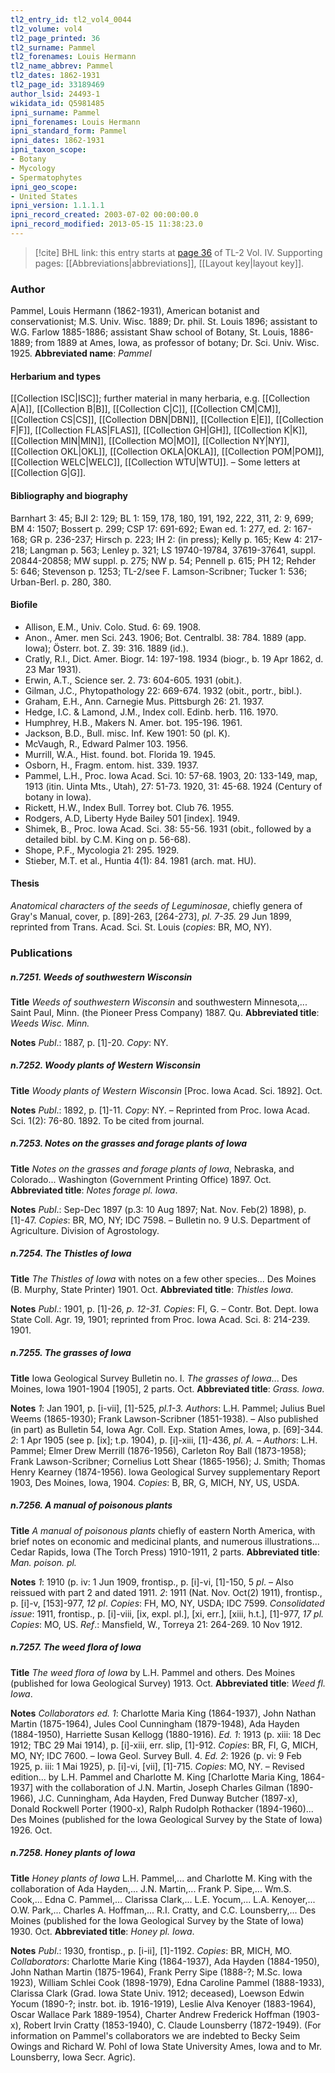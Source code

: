 ```yaml
---
tl2_entry_id: tl2_vol4_0044
tl2_volume: vol4
tl2_page_printed: 36
tl2_surname: Pammel
tl2_forenames: Louis Hermann
tl2_name_abbrev: Pammel
tl2_dates: 1862-1931
tl2_page_id: 33189469
author_lsid: 24493-1
wikidata_id: Q5981485
ipni_surname: Pammel
ipni_forenames: Louis Hermann
ipni_standard_form: Pammel
ipni_dates: 1862-1931
ipni_taxon_scope: 
- Botany
- Mycology
- Spermatophytes
ipni_geo_scope: 
- United States
ipni_version: 1.1.1.1
ipni_record_created: 2003-07-02 00:00:00.0
ipni_record_modified: 2013-05-15 11:38:23.0
---
```



> [!cite] BHL link: this entry starts at [page 36](https://www.biodiversitylibrary.org/page/33189469) of TL-2 Vol. IV.
> Supporting pages: [[Abbreviations|abbreviations]], [[Layout key|layout key]].

### Author

Pammel, Louis Hermann (1862-1931), American botanist and conservationist; M.S. Univ. Wisc. 1889; Dr. phil. St. Louis 1896; assistant to W.G. Farlow 1885-1886; assistant Shaw school of Botany, St. Louis, 1886-1889; from 1889 at Ames, Iowa, as professor of botany; Dr. Sci. Univ. Wisc. 1925. 
**Abbreviated name**: *Pammel*

#### Herbarium and types

[[Collection ISC|ISC]]; further material in many herbaria, e.g. [[Collection A|A]], [[Collection B|B]], [[Collection C|C]], [[Collection CM|CM]], [[Collection CS|CS]], [[Collection DBN|DBN]], [[Collection E|E]], [[Collection F|F]], [[Collection FLAS|FLAS]], [[Collection GH|GH]], [[Collection K|K]], [[Collection MIN|MIN]], [[Collection MO|MO]], [[Collection NY|NY]], [[Collection OKL|OKL]], [[Collection OKLA|OKLA]], [[Collection POM|POM]], [[Collection WELC|WELC]], [[Collection WTU|WTU]]. –
Some letters at [[Collection G|G]].

#### Bibliography and biography

Barnhart 3: 45; BJI 2: 129; BL 1: 159, 178, 180, 191, 192, 222, 311, 2: 9, 699; BM 4: 1507; Bossert p. 299; CSP 17: 691-692; Ewan ed. 1: 277, ed. 2: 167-168; GR p. 236-237; Hirsch p. 223; IH 2: (in press); Kelly p. 165; Kew 4: 217-218; Langman p. 563; Lenley p. 321; LS 19740-19784, 37619-37641, suppl. 20844-20858; MW suppl. p. 275; NW p. 54; Pennell p. 615; PH 12; Rehder 5: 646; Stevenson p. 1253; TL-2/see F. Lamson-Scribner; Tucker 1: 536; Urban-Berl. p. 280, 380.

#### Biofile

- Allison, E.M., Univ. Colo. Stud. 6: 69. 1908.
- Anon., Amer. men Sci. 243. 1906; Bot. Centralbl. 38: 784. 1889 (app. Iowa); Österr. bot. Z. 39: 316. 1889 (id.).
- Cratly, R.I., Dict. Amer. Biogr. 14: 197-198. 1934 (biogr., b. 19 Apr 1862, d. 23 Mar 1931).
- Erwin, A.T., Science ser. 2. 73: 604-605. 1931 (obit.).
- Gilman, J.C., Phytopathology 22: 669-674. 1932 (obit., portr., bibl.).
- Graham, E.H., Ann. Carnegie Mus. Pittsburgh 26: 21. 1937.
- Hedge, I.C. & Lamond, J.M., Index coll. Edinb. herb. 116. 1970.
- Humphrey, H.B., Makers N. Amer. bot. 195-196. 1961.
- Jackson, B.D., Bull. misc. Inf. Kew 1901: 50 (pl. K).
- McVaugh, R., Edward Palmer 103. 1956.
- Murrill, W.A., Hist. found. bot. Florida 19. 1945.
- Osborn, H., Fragm. entom. hist. 339. 1937.
- Pammel, L.H., Proc. Iowa Acad. Sci. 10: 57-68. 1903, 20: 133-149, map, 1913 (itin. Uinta Mts., Utah), 27: 51-73. 1920, 31: 45-68. 1924 (Century of botany in Iowa).
- Rickett, H.W., Index Bull. Torrey bot. Club 76. 1955.
- Rodgers, A.D, Liberty Hyde Bailey 501 \[index\]. 1949.
- Shimek, B., Proc. Iowa Acad. Sci. 38: 55-56. 1931 (obit., followed by a detailed bibl. by C.M. King on p. 56-68).
- Shope, P.F., Mycologia 21: 295. 1929.
- Stieber, M.T. et al., Huntia 4(1): 84. 1981 (arch. mat. HU).

#### Thesis

*Anatomical characters of the seeds of Leguminosae*, chiefly genera of Gray's Manual, cover, p. \[89\]-263, \[264-273\], *pl. 7-35.* 29 Jun 1899, reprinted from Trans. Acad. Sci. St. Louis (*copies*: BR, MO, NY).

### Publications

##### n.7251. Weeds of southwestern Wisconsin

**Title**
*Weeds of southwestern Wisconsin* and southwestern Minnesota,... Saint Paul, Minn. (the Pioneer Press Company) 1887. Qu.
**Abbreviated title**: *Weeds Wisc. Minn.*

**Notes**
*Publ*.: 1887, p. \[1\]-20. *Copy*: NY.

##### n.7252. Woody plants of Western Wisconsin

**Title**
*Woody plants of Western Wisconsin* \[Proc. Iowa Acad. Sci. 1892\]. Oct.

**Notes**
*Publ*.: 1892, p. \[1\]-11. *Copy*: NY. – Reprinted from Proc. Iowa Acad. Sci. 1(2): 76-80. 1892. To be cited from journal.

##### n.7253. Notes on the grasses and forage plants of Iowa

**Title**
*Notes on the grasses and forage plants of Iowa*, Nebraska, and Colorado... Washington (Government Printing Office) 1897. Oct.
**Abbreviated title**: *Notes forage pl. Iowa*.

**Notes**
*Publ*.: Sep-Dec 1897 (p.3: 10 Aug 1897; Nat. Nov. Feb(2) 1898), p. \[1\]-47. *Copies*: BR, MO, NY; IDC 7598. – Bulletin no. 9 U.S. Department of Agriculture. Division of Agrostology.

##### n.7254. The Thistles of Iowa

**Title**
*The Thistles of Iowa* with notes on a few other species... Des Moines (B. Murphy, State Printer) 1901. Oct.
**Abbreviated title**: *Thistles Iowa*.

**Notes**
*Publ*.: 1901, p. \[1\]-26, *p. 12-31. Copies*: FI, G. – Contr. Bot. Dept. Iowa State Coll. Agr. 19, 1901; reprinted from Proc. Iowa Acad. Sci. 8: 214-239. 1901.

##### n.7255. The grasses of Iowa

**Title**
Iowa Geological Survey Bulletin no. I. *The grasses of Iowa*... Des Moines, Iowa 1901-1904 \[1905\], 2 parts. Oct.
**Abbreviated title**: *Grass. Iowa*.

**Notes**
*1*: Jan 1901, p. \[i-vii\], \[1\]-525, *pl.1-3. Authors*: L.H. Pammel; Julius Buel Weems (1865-1930); Frank Lawson-Scribner (1851-1938). – Also published (in part) as Bulletin 54, Iowa Agr. Coll. Exp. Station Ames, Iowa, p. \[69\]-344.
*2*: 1 Apr 1905 (see p. \[ix\]; t.p. 1904), p. \[i\]-xiii, \[1\]-436, *pl. A.* – *Authors*: L.H. Pammel; Elmer Drew Merrill (1876-1956), Carleton Roy Ball (1873-1958); Frank Lawson-Scribner; Cornelius Lott Shear (1865-1956); J. Smith; Thomas Henry Kearney (1874-1956). Iowa Geological Survey supplementary Report 1903, Des Moines, Iowa, 1904.
*Copies*: B, BR, G, MICH, NY, US, USDA.

##### n.7256. A manual of poisonous plants

**Title**
*A manual of poisonous plants* chiefly of eastern North America, with brief notes on economic and medicinal plants, and numerous illustrations... Cedar Rapids, Iowa (The Torch Press) 1910-1911, 2 parts.
**Abbreviated title**: *Man. poison. pl.*

**Notes**
*1*: 1910 (p. iv: 1 Jun 1909, frontisp., p. \[i\]-vi, \[1\]-150, 5 *pl*. – Also reissued with part 2 and dated 1911.
*2*: 1911 (Nat. Nov. Oct(2) 1911), frontisp., p. \[i\]-v, \[153\]-977, *12 pl*.
*Copies*: FH, MO, NY, USDA; IDC 7599.
*Consolidated issue*: 1911, frontisp., p. \[i\]-viii, \[ix, expl. pl.\], \[xi, err.\], \[xiii, h.t.\], \[1\]-977, *17 pl. Copies*: MO, US.
*Ref*.: Mansfield, W., Torreya 21: 264-269. 10 Nov 1912.

##### n.7257. The weed flora of Iowa

**Title**
*The weed flora of Iowa* by L.H. Pammel and others. Des Moines (published for Iowa Geological Survey) 1913. Oct.
**Abbreviated title**: *Weed fl. Iowa*.

**Notes**
*Collaborators ed. 1*: Charlotte Maria King (1864-1937), John Nathan Martin (1875-1964), Jules Cool Cunningham (1879-1948), Ada Hayden (1884-1950), Harriette Susan Kellogg (1880-1916).
*Ed. 1*: 1913 (p. xiii: 18 Dec 1912; TBC 29 Mai 1914), p. \[i\]-xiii, err. slip, \[1\]-912. *Copies*: BR, FI, G, MICH, MO, NY; IDC 7600. – Iowa Geol. Survey Bull. 4.
*Ed. 2*: 1926 (p. vi: 9 Feb 1925, p. iii: 1 Mai 1925), p. \[i\]-vi, \[vii\], \[1\]-715. *Copies*: MO, NY. – Revised edition... by L.H. Pammel and Charlotte M. King \[Charlotte Maria King, 1864-1937\] with the collaboration of J.N. Martin, Joseph Charles Gilman (1890-1966), J.C. Cunningham, Ada Hayden, Fred Dunway Butcher (1897-x), Donald Rockwell Porter (1900-x), Ralph Rudolph Rothacker (1894-1960)... Des Moines (published for the Iowa Geological Survey by the State of Iowa) 1926. Oct.

##### n.7258. Honey plants of Iowa

**Title**
*Honey plants of Iowa* L.H. Pammel,... and Charlotte M. King with the collaboration of Ada Hayden,... J.N. Martin,... Frank P. Sipe,... Wm.S. Cook,... Edna C. Pammel,... Clarissa Clark,... L.E. Yocum,... L.A. Kenoyer,... O.W. Park,... Charles A. Hoffman,... R.I. Cratty, and C.C. Lounsberry,... Des Moines (published for the Iowa Geological Survey by the State of Iowa) 1930. Oct.
**Abbreviated title**: *Honey pl. Iowa*.

**Notes**
*Publ*.: 1930, frontisp., p. \[i-ii\], \[1\]-1192. *Copies*: BR, MICH, MO.
*Collaborators*: Charlotte Marie King (1864-1937), Ada Hayden (1884-1950), John Nathan Martin (1875-1964), Frank Perry Sipe (1888-?; M.Sc. Iowa 1923), William Schlei Cook (1898-1979), Edna Caroline Pammel (1888-1933), Clarissa Clark (Grad. Iowa State Univ. 1912; deceased), Loewson Edwin Yocum (1890-?; instr. bot. ib. 1916-1919), Leslie Alva Kenoyer (1883-1964), Oscar Wallace Park 1889-1954), Charter Andrew Frederick Hoffman (1903-x), Robert Irvin Cratty (1853-1940), C. Claude Lounsberry (1872-1949).
(For information on Pammel's collaborators we are indebted to Becky Seim Owings and Richard W. Pohl of Iowa State University Ames, Iowa and to Mr. Lounsberry, Iowa Secr. Agric).

